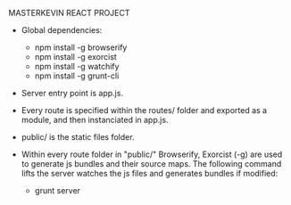 MASTERKEVIN REACT PROJECT

- Global dependencies:
	+ npm install -g browserify
	+ npm install -g exorcist
	+ npm install -g watchify
	+ npm install -g grunt-cli

- Server entry point is app.js.

- Every route is specified within the routes/ folder and exported as a module, and then instanciated in app.js.

- public/ is the static files folder.

- Within every route folder in "public/" Browserify, Exorcist (-g) are used to generate js bundles and their source maps.
  The following command lifts the server watches the js files and generates bundles if modified:
	+ grunt server

